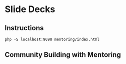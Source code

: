 Slide Decks
===========

Instructions
------------

```cli
php -S localhost:9090 mentoring/index.html
```

Community Building with Mentoring
---------------------

